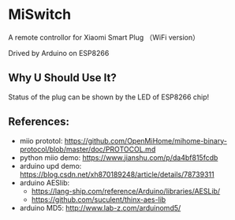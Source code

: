 # MiSwitch

A remote controllor for Xiaomi Smart Plug （WiFi version）

Drived by Arduino on ESP8266

## Why U Should Use It?

Status of the plug can be shown by the LED of ESP8266 chip!

## References:

* miio prototol: https://github.com/OpenMiHome/mihome-binary-protocol/blob/master/doc/PROTOCOL.md
* python miio demo: https://www.jianshu.com/p/da4bf815fcdb
* arduino upd demo: https://blog.csdn.net/xh870189248/article/details/78739311
* arduino AESlib: 
  * https://lang-ship.com/reference/Arduino/libraries/AESLib/
  * https://github.com/suculent/thinx-aes-lib
* arduino MD5: http://www.lab-z.com/arduinomd5/




